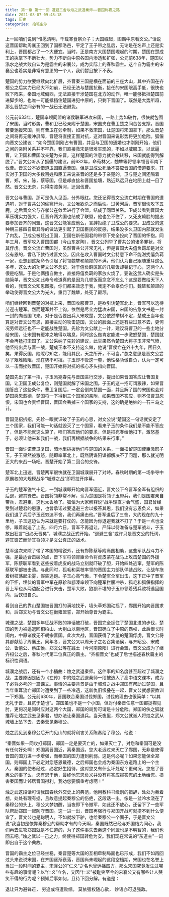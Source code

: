 ```yaml
---
title: 第一章 第十一回 退避三舍与烛之武退秦师——晋国称霸之路
date: 2021-08-07 09:48:18
tags: 历史
categories: 拾笔尘沙
---
```

上一回咱们说到“惟愿清明，千载寒食祭介子；大国崛起，图霸中原看文公。”话说这晋国帮助周襄王回到了国都洛邑，平定了王子带之乱后，无论是在名声上还是实利上，晋国都占了一个大便宜。当时，正是南方大国楚国崛起的时期，楚国在楚成王的执掌下不断壮大，势力不断向中原各国内渗透和扩张，公元前638年，楚国以泓水之战大败自认为是霸主的宋襄公，成为实际上的春秋霸主。这个自为霸主的宋襄公也着实是非常有意思的一个人，我们暂且按下不表。

楚国的势力欲要继续向北扩展，齐晋秦三国是横在面前的三座大山，其中齐国在齐桓公之后实力已经大不如前，已经无法与楚国抗衡，接任的宋国眼高手低，很快也败下阵来，秦国地域偏西，无法直接干涉楚国在北方的动作，唯一能够抵挡楚国前进脚步的，也唯一可能抵挡住楚国进犯中原的，只剩下晋国了。既然是大势所趋，那么晋楚之间必有的一战已无法避免。

公元前633年，楚国率领同盟的诸侯联军进攻宋国，一路上势如破竹，很快就包围了宋国。当时形势，曹和卫已经亲附于楚国，宋国夹在曹卫楚之间苦苦支撑。晋国若要驰援宋国，则有曹卫在旁牵制，如果不救宋国，让楚国将宋国拿下，那么晋楚之间将再无缓冲屏障，晋楚将直接正面对抗，这对晋国来说形势将更加危险。狐偃向晋文公建议：“如今楚国刚刚占有曹国，并且与卫国的通婚也才刚刚开始，他们之间的亲附关系并不牢靠，我们直接救宋是很难实现的，不如以威服卫，以武逼曹，让卫国和曹国改亲楚为亲晋，这样楚国的注意力就会被转移，宋国就能得到解脱了。”晋文公听从了狐偃的建议，前632年，命荀林父，魏犨等将领率领晋军南下伐曹。晋文公本欲借道卫国直逼曹国，但是卫成公死活不答应晋国的借道要求，其实对于卫国的大多数百姓和臣工来说亲晋的还是多于亲楚的，卫与楚之间还隔着曹，郑，宋，陈，蔡等国，但是却直接和晋国接壤，熟近熟远只在地图上就一目了然。晋文公无奈，只得南渡黄河，迂回伐曹。

晋文公与曹国，那可是仇人见面，分外眼红。您还记得晋文公流亡时期在曹国的遭遇吧，对于曹共公的偷窥行为，文公唯欲杀之而后快。过黄河后，晋军很快攻下五鹿，之后晋文公与齐孝公在敛盂进行了会盟，结成了同盟关系。卫成公看到晋国大军压境实力强大，且晋齐两大国也结成了联盟，他也坐不住了，又死皮赖脸的提出要参加晋齐的同盟，这晋文公能答应他么，言辞拒绝了卫成公的要求。卫成公的这种朝三暮四自取其辱的做法更引起了卫国臣民的反感，结果没多久卫国内部就发生了内乱，卫成公被赶出卫国，卫国在新任国君的带领下完全投向了晋国的怀抱。同年三月，晋军攻入曹国国都（今山东定陶），晋文公列举了曹共公的诸多罪状，将其俘虏。晋文公流亡曹国时，虽然曹共公非常无礼，但是曹国大夫僖负羁却是对文公有恩的，曾私下款待过晋文公，因此在攻入曹国时文公特意下命不能滋扰僖负羁一家，没想到这条命令引起了将领魏犨和颠颉的不满，他们认为自己跟随重耳这么多年，这么大的功劳文公不念记，对于僖负羁区区的几顿饭却铭记于心，这两个人很是吃醋。于是他俩擅自做主，直接将僖负羁的家放火烧了。要说这武人确实是头脑简单，晋文公如此命令难道真的是因为几顿饭而念念不忘么？这是要做给天下人看的，我晋文公知恩图报，你们都来效忠于我，我定不会辜负你们。魏犨和颠颉的举动使得晋文公大为光火，重罚了魏犨，处死了颠颉。

咱们继续回到晋楚的对抗上来，晋国收服曹卫，是欲引诱楚军北上，晋军可以逸待劳迎击楚军。然而楚军并不上钩，依然是尽全力猛攻宋国，宋国的告急文书是一封一封的向晋国飞来。对于是否要出兵入宋攻楚，文公依然举棋不定，楚成王当年也算是对晋文公有恩，直接主动的攻击楚国，文公的脸面上还是有些过意不去，更何况劳师远征也不一定能战胜楚国。先轸为文公献上一计，建议将曹卫的一些土地分给宋国，让宋国有缓冲之地得以喘息，同时这么做肯定能进一步激怒楚国，楚国就不会再猛打宋国了。文公采纳了先轸的建议，此举果然令楚国大将子玉非常气愤，他坚持出兵与晋一战，楚成王本不支持这么做，他说“晋侯亡在外十九年，困日久矣，果得反国，险阸尽知之，能用其民，天之所开，不可当。”总之意思是晋文公尝尽了艰难险阻，现在势不可挡。子玉却不管这一套，他性格骄傲自负，认为一定可以一击而挫败晋国，楚国开始将对抗的核心矛头指向晋国。

楚国先出了第一招，子玉派宛春先与晋国进行交涉，提出如果晋国答应让曹国复国，让卫国卫成公复位，则楚国就解了宋国之围。子玉的这一招可谓狠辣，如果晋国答应了这些条件，曹卫复国后，一定会倒向楚国一面，并且解了围的宋国也会对楚国感恩戴德，楚国将一下得到三个国家的亲附，如果晋国不答应，则不仅曹卫怨恨，宋国也会责怪晋国，晋国会丢掉三个国家的支持，这的确是绝妙的一石三鸟之计。

晋国见招拆招，先轸一眼就识破了子玉的心思，对文公说“楚国这一句话就安定了三个国家，我们可能一句话就毁灭了三个国家，看来子玉的条件我们是不能不答应了，但是不能就这么算了，咱们答应他们的要求，但是把宛春给他扣下，激怒基于，必须让他来和我们一战，我们再根据战争的结果来行事。”

晋国一面许诺曹卫复国，暗地里挑拨他们与楚国的关系，一面扣留楚国使臣激怒子玉。子玉果然被激怒，随即率军北上，既然阴谋阳谋都解决不了问题，那么就光明正大的来战一场吧。晋楚开始了第二回合的交锋。

楚军北上迅速，晋楚两军很快就在卫国城濮展开了对峙。春秋时期的第一场争夺中原霸权的大规模战争“城濮之战”即将拉开序幕。

子玉的楚军锐气十足，一到城濮即开始向晋军逼近，晋文公下令晋军全军有组织的后退，避其锋芒。晋国将领非常不解，认为楚国是将领子玉带兵，我们是国君亲自带兵，君避臣，这也太丢脸了。狐偃为大家解释说“战争理直才会气盛，国君曾经受到过楚君的恩惠，也曾承诺过要退避三舍以报答其恩，我们没有忘恩负义，如果我们退了兵后子玉还穷追不舍，我们再痛击他。”晋军退后了三舍，大约现在的九十里地，子玉这边认为来就是要打仗的，怎能因为你退避我就不打了？于是一点也没停，跟着就追了上去，四月六日，晋军不再退让，严阵以待准备与楚军战斗，子玉放出狂言“日必无晋矣”，城濮之战正式开始。“退避三舍”或许只是晋文公的托词，避其锋芒而骄其将领才是文公真正的战术。

楚军这次来除了带了本国的精锐外，还有郑陈蔡等附庸国相助，这些军队战斗力不强，是最适合击破的点，晋下军将领胥臣命令将虎皮蒙在战马上攻击楚国的外援军，陈蔡联军看到这些披着虎皮的战马立刻就吓破了胆，开始四处逃窜，楚军的陈蔡联军部被击溃。与此同时，狐毛和栾枝率领的晋国主力部队佯装战败，让战车拖着树枝荡起尘雾，假装逃跑。子玉心高气傲，下令楚军全军出击，这下正中了晋军的下怀，埋伏的晋军中军在原轸和郄溱率领下向楚军拦腰冲杀，狐毛和狐偃指挥的晋上军也从两边配合进行夹击，楚军大败，狼狈不堪的子玉带领着残兵败将逃回国内，后饮恨自杀。

看到自己的靠山楚国被晋国打的满地找牙，墙头草郑国动摇了，郑国开始向晋国求和，后郑文功与晋文公在衡雍盟誓，郑开始尊晋为霸主。

城濮之战，楚国多年征战不败的神话被打破，晋国完全扼住了楚国北进的步伐，楚国的势力被逼退回桐柏山、大别山以南地区，晋国确立了中原的霸权，此后很长时间内，中原诸侯无不朝宗晋国。此次大战，晋国获得了大量的楚国俘虏，晋文公将其都献给了周襄王。同年冬，晋文公又以周天子之名召集诸侯，与齐昭公、宋成公、鲁僖公、蔡庄侯、郑文公等在践土（今河南原阳）进行会盟，晋文公成为了继齐桓公之后，春秋时代第二位真正的霸主。“齐桓晋文”也成了后世描述春秋霸主的标识性词语。

城濮之战后，还有一个小插曲：烛之武退秦师。这件事的知名度甚至超过了城濮之战，主要原因是因为《左传》中的烛之武退秦师一段被选入了高中语文课本，成为了必背必考的一篇课文。事情的主要背景是由于城濮之战中郑国有帮助过楚国，且当年重耳流亡郑国时遭受到了一些冷遇，这新仇旧恨叠在一起，晋文公就想要教训一下郑国。公元前630年，晋国联合秦国讨伐郑国，讨伐的理由也很简单：“以其无礼于晋，且贰于楚也”。郑国虽也不是一个小国，但对付秦晋任意一国都捉襟见肘，更何况是同时应对这两个大国，郑国的局势可谓是十分危险。郑国的佚之狐就推荐让烛之武去见秦君，想办法让秦国退兵。当天夜里，郑文公就派人将烛之武从城墙上坠下去，去秦营见秦穆公。

烛之武见到秦穆公后开门见山的就将利害关系陈奏给了穆公，他说：

“秦晋如果一同攻打郑国，郑国一定是要灭亡的，如果灭亡了，对您和秦国可是没有任何好处啊！郑国离晋国近，离秦国远，您大老远过来灭亡了郑国，无非是使得晋国的国力进一步增强，而秦国的国力遭到削弱。这是何必呢？如果您能保全郑国，则郑国上下必定对您感恩戴德，之后郑国也会成为秦国东方道路上的一个主人，秦国的使者经过，必定好生招待，这对您又有什么坏处呢？更何况，您忘了晋惠公的事了么，您有恩于他，最终他忘恩负义并没有将答应报答您的土地给您。损害秦国而让邻居晋国得利，我劝您要慎重考虑啊！”

烛之武这段话可谓我国春秋外交史上的典范，他用教科书级别的措辞，处处为秦着想，处处有理有据，且故意提起秦穆公的伤疤，这段话一出，像是一盆冷水浇在了秦穆公的头上，穆公大梦初醒，当夜即下令撤军，如此还不放心，还留下了一些军队帮助郑国一起防守晋国。这一进一出，晋国再强行与郑国开战可就捞不到什么便宜了，晋文公也是聪明人，不如就坡下驴，也给秦穆公一个面子，于是晋文公说“我当初是依靠秦穆公的帮助才有的今天啊，秦国既然已经与郑国结为同心，我们再去进攻郑国就是不仁道的，为了这件事失去秦这个同盟也是不明智的，我们也回去吧。”烛之武以一己之力，终使得郑国转危为安。我们现在常说的“东道主”一词即出自于这个典故。

晋国的霸主之位已经坐稳，秦晋楚等大国的互相牵制局面也已形成，我们不如再回过头来说说宋国，在齐国逐渐衰落，晋国尚未崛起的这段空档期，宋国也在名誉上当过一段时间的霸主，宋襄公的“仁义”之名也曾远播四方，那么宋国究竟发生过哪些有趣的事情呢？以“仁义”立名，又因“仁义”被耻笑至今的宋襄公又有哪些让人哭笑不得的行为呢？预知后事如何，且待下回分解。有道是：

退让只为避锋芒，
穷追或将遭败绩。
莫依强权随心欲，
妙语亦可退强敌。

